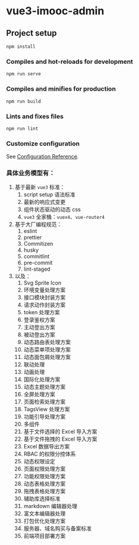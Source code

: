 # vue3-imooc-admin

## Project setup

```
npm install
```

### Compiles and hot-reloads for development

```
npm run serve
```

### Compiles and minifies for production

```
npm run build
```

### Lints and fixes files

```
npm run lint
```

### Customize configuration

See [Configuration Reference](https://cli.vuejs.org/config/).



### 具体业务模型有：

1. 基于最新 `vue3` 标准：
   1. script setup 语法标准
   2. 最新的响应式变更
   3. 组件状态驱动的动态 css
   4.  `vue3` 全家桶：`vuex4`、`vue-router4`
2. 基于大厂编程规范：
   1. eslint
   2. prettier
   3. Commitizen
   4. husky
   5. commitlint
   6. pre-commit
   7. lint-staged
3. 以及：
   1. Svg Sprite Icon
   2. 环境变量处理方案
   3. 接口模块封装方案
   4. 请求动作封装方案
   5. token 处理方案
   6. 登录鉴权方案
   7. 主动登出方案
   8. 被动登出方案
   9. 动态路由表处理方案
   10. 动态菜单项处理方案
   11. 动态面包屑处理方案
   12. 联动处理
   13. 动画处理
   14. 国际化处理方案
   15. 动态主题处理方案
   16. 全屏处理方案
   17. 页面检索处理方案
   18. TagsView 处理方案
   19. 功能引导处理方案
   20. 多组件
   21. 基于文件选择的 Excel 导入方案
   22. 基于文件拖拽的 Excel 导入方案
   23. Excel 数据导出方案
   24. RBAC 的权限分控体系
   25. 动态权限设定
   26. 页面权限处理方案
   27. 功能权限处理方案
   28. 动态表格处理方案
   29. 拖拽表格处理方案
   30. 辅助库选择标准
   31. markdown 编辑器处理
   32. 富文本编辑器处理
   33. 打包优化处理方案
   34. 服务器、域名购买与备案标准
   35. 前端项目部署方案





